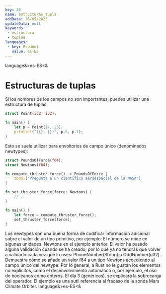 ```yaml
---
key: 40
name: estructuras_tupla
addData: 26/05/2025
updateData: null
keywords: 
 - estructura
 - tuplas
languages:
 - key: Español
   value: es-ES
---
```

language&>es-ES<&
# Estructuras de tuplas

Si los nombres de los campos no son importantes, puedes utilizar una estructura de tuplas:

```rust
struct Point(i32, i32);

fn main() {
    let p = Point(17, 23);
    println!("({}, {})", p.0, p.1);
}
```

Esto se suele utilizar para envoltorios de campo único (denominados newtypes):

```rust
struct PoundsOfForce(f64);
struct Newtons(f64);

fn compute_thruster_force() -> PoundsOfForce {
    todo!("Pregunta a un científico aeroespacial de la NASA")
}

fn set_thruster_force(force: Newtons) {
    // ...
}

fn main() {
    let force = compute_thruster_force();
    set_thruster_force(force);
}
```

Los newtypes son una buena forma de codificar información adicional sobre el valor de un tipo primitivo, por ejemplo:
El número se mide en algunas unidades: Newtons en el ejemplo anterior.
El valor ha pasado alguna validación cuando se ha creado, por lo que ya no tendrás que volver a validarlo cada vez que lo uses: PhoneNumber(String) u OddNumber(u32).
Demuestra cómo se añade un valor f64 a un tipo Newtons accediendo al campo único del newtype.
Por lo general, a Rust no le gustan los elementos no explícitos, como el desenvolvimiento automático o, por ejemplo, el uso de booleanos como enteros.
El día 3 (genéricos), se explicará la sobrecarga del operador.
El ejemplo es una sutil referencia al fracaso de la sonda Mars Climate Orbiter.
language&>es-ES<&
